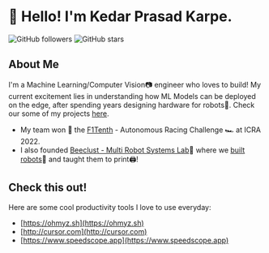 # 👋 Hello! I'm Kedar Prasad Karpe.

![GitHub followers](https://img.shields.io/github/followers/yourusername?label=Follow&style=social) ![GitHub stars](https://img.shields.io/github/stars/yourusername?affiliations=OWNER%2CCOLLABORATOR&style=social)

## About Me

I'm a Machine Learning/Computer Vision📷 engineer who loves to build! My current excitement lies in understanding how ML Models can be deployed on the edge, after spending years designing hardware for robots🤖. Check our some of my projects [here](https://karpenet.github.io).

- My team won 🏁 the [F1Tenth](http://karpenet.github.io/f1tenth.html) - Autonomous Racing Challenge 🏎️ at ICRA 2022.
- I also founded [Beeclust - Multi Robot Systems Lab](http://beeclust-mrsl.github.io)🐝 where we [built robots](http://karpenet.github.io/sprinter.html)🤖 and taught them to print🖨️!

## Check this out!
Here are some cool productivity tools I love to use everyday:
- [https://ohmyz.sh](https://ohmyz.sh)
- [http://cursor.com](http://cursor.com)
- [https://www.speedscope.app](https://www.speedscope.app)
